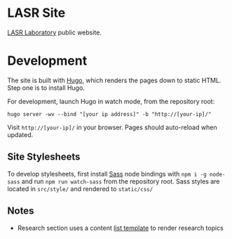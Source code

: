 # LASR Site
[LASR Laboratory](http://lasr.tamu.edu/) public website.

# Development
The site is built with [Hugo](http://www.gohugo.io/), which renders the pages down to static HTML. Step one is to install Hugo.

For development, launch Hugo in watch mode, from the repository root:

```
hugo server -wv --bind "[your ip address]" -b "http://[your-ip]/"
```

Visit `http://[your-ip]/` in your browser. Pages should auto-reload when updated.

## Site Stylesheets

To develop stylesheets, first install [Sass](http://sass-lang.com/) node bindings with `npm i -g node-sass` and run `npm run watch-sass` from the repository root. Sass styles are located in `src/style/` and rendered to `static/css/`

## Notes
* Research section uses a content [list template](https://gohugo.io/templates/list/) to render research topics
